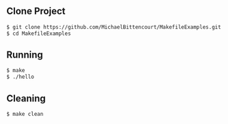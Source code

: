 ## Clone Project

```bash
$ git clone https://github.com/MichaelBittencourt/MakefileExamples.git
$ cd MakefileExamples
```
## Running

```bash
$ make
$ ./hello
```

## Cleaning

```bash
$ make clean
```
